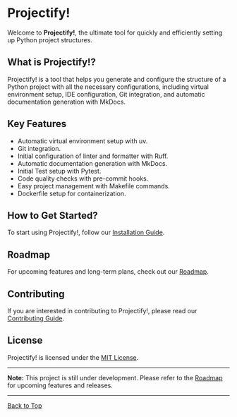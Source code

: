 # Projectify!

Welcome to **Projectify!**, the ultimate tool for quickly and efficiently setting up Python project structures.

## What is Projectify!?

Projectify! is a tool that helps you generate and configure the structure of a Python project with all the necessary configurations, including virtual environment setup, IDE configuration, Git integration, and automatic documentation generation with MkDocs.

## Key Features

- Automatic virtual environment setup with uv.
- Git integration.
- Initial configuration of linter and formatter with Ruff.
- Automatic documentation generation with MkDocs.
- Initial Test setup with Pytest.
- Code quality checks with pre-commit hooks.
- Easy project management with Makefile commands.
- Dockerfile setup for containerization.

## How to Get Started?

To start using Projectify!, follow our [Installation Guide](install.md).

## Roadmap

For upcoming features and long-term plans, check out our [Roadmap](roadmap.md).

## Contributing

If you are interested in contributing to Projectify!, please read our [Contributing Guide](contributing.md).

## License

Projectify! is licensed under the [MIT License](license.md).

---

**Note:** This project is still under development. Please refer to the [Roadmap](roadmap.md) for upcoming features and releases.

---

[Back to Top](#projectify)
